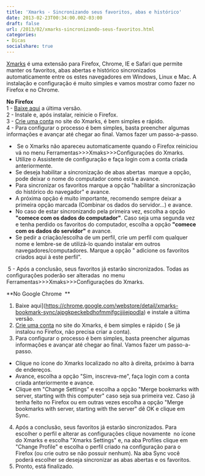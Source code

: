 ```yaml
---
title: 'Xmarks - Sincronizando seus favoritos, abas e histórico'
date: 2013-02-23T00:34:00.002-03:00
draft: false
url: /2013/02/xmarks-sincronizando-seus-favoritos.html
categories:
- Dicas
socialshare: true
---
```

[Xmarks](http://www.xmarks.com/) é uma extensão para Firefox, Chrome, IE e Safari que permite manter os favoritos, abas abertas e histórico sincronizados automaticamente entre os estes navegadores em Windows, Linux e Mac. A instalação e configuração é muito simples e vamos mostrar como fazer no Firefox e no Chrome.

<!--more--> 

**No Firefox**  
1 - [Baixe aqui](http://download.xmarks.com/download/firefox) a última versão.  
2 - Instale e, após instalar, reinicie o Firefox.  
3 - [Crie uma conta](http://login.xmarks.com/account/create_account) no site do Xmarks, é bem simples e rápido.  
4 - Para configurar o processo é bem simples, basta preencher algumas informações e avançar até chegar ao final. Vamos fazer um passo-a-passo.

*    Se o Xmarks não apareceu automaticamente quando o Firefox reiniciou vá no menu Ferramentas>>>Xmaks>>>Configurações do Xmarks.
*   Utilize o Assistente de configuração e faça login com a conta criada anteriormente.
*   Se deseja habilitar a sincronização de abas abertas  marque a opção, pode deixar o nome do computador como está e avance.
*   Para sincronizar os favoritos marque a opção "habilitar a sincronização do histórico do navegador" e avance.
*   A próxima opção é muito importante, recomendo sempre deixar a primeira opção marcada (Combinar os dados do servidor...) e avance.
*   No caso de estar sincronizando pela primeira vez, escolha a opção **"comece com os dados do computador"**. Caso seja uma segunda vez e tenha perdido os favoritos do computador, escolha a opção **"comece com os dados do servidor"** e avance.
*   Se pedir a criação/escolha de um perfil, crie um perfil com qualquer nome e lembre-se de utilizá-lo quando instalar em outros navegadores/computadores. Marque a opção " adicione os favoritos criados aqui à este perfil".

 5 - Após a conclusão, seus favoritos já estarão sincronizados. Todas as configurações poderão ser alteradas  no menu Ferramentas>>>Xmaks>>>Configurações do Xmarks.

**No Google Chrome  **  

1. Baixe aqui](https://chrome.google.com/webstore/detail/xmarks-bookmark-sync/ajpgkpeckebdhofmmjfgcjjiiejpodla) e instale a última versão. 
2. [Crie uma conta](http://login.xmarks.com/account/create_account) no site do Xmarks, é bem simples e rápido ( Se já instalou no Firefox, não precisa criar a conta).
3. Para configurar o processo é bem simples, basta preencher algumas informações e avançar até chegar ao final. Vamos fazer um passo-a-passo.
*   Clique no ícone do Xmarks localizado no alto à direita, próximo à barra de endereços.
*   Avance, escolha a opção "Sim, inscreva-me", faça login com a conta criada anteriormente e avance.
*   Clique em "Change Settings" e escolha a opção "Merge bookmarks with server, starting with this computer" caso seja sua primeira vez. Caso já tenha feito no Firefox ou em outras vezes escolha a opção "Merge bookmarks with server, starting with the server" dê OK e clique em Sync.
4. Após a conclusão, seus favoritos já estarão sincronizados. Para escolher o perfil e alterar as configurações clique novamente  no ícone do Xmarks e escolha "Xmarks Settings" e, na aba Profiles clique em "Change Profile" e escolha o perfil criado na configuração para o Firefox (ou crie outro se não possuir nenhum). Na aba Sync você poderá escolher se deseja sincronizar as abas abertas e os favoritos.  
5. Pronto, está finalizado.
